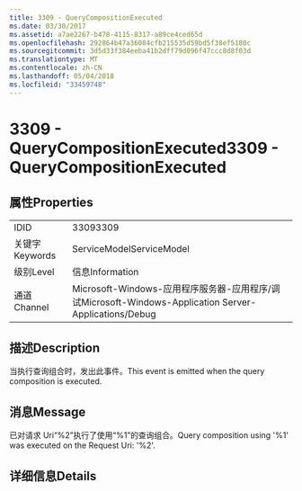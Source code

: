 ```yaml
---
title: 3309 - QueryCompositionExecuted
ms.date: 03/30/2017
ms.assetid: a7ae2267-b478-4115-8317-a89ce4ced65d
ms.openlocfilehash: 292864b47a36084cfb215535d59bd5f38ef5180c
ms.sourcegitcommit: 3d5d33f384eeba41b2dff79d096f47ccc8d8f03d
ms.translationtype: MT
ms.contentlocale: zh-CN
ms.lasthandoff: 05/04/2018
ms.locfileid: "33459748"
---
```

# <a name="3309---querycompositionexecuted"></a><span data-ttu-id="1f948-102">3309 - QueryCompositionExecuted</span><span class="sxs-lookup"><span data-stu-id="1f948-102">3309 - QueryCompositionExecuted</span></span>
## <a name="properties"></a><span data-ttu-id="1f948-103">属性</span><span class="sxs-lookup"><span data-stu-id="1f948-103">Properties</span></span>  
  
|||  
|-|-|  
|<span data-ttu-id="1f948-104">ID</span><span class="sxs-lookup"><span data-stu-id="1f948-104">ID</span></span>|<span data-ttu-id="1f948-105">3309</span><span class="sxs-lookup"><span data-stu-id="1f948-105">3309</span></span>|  
|<span data-ttu-id="1f948-106">关键字</span><span class="sxs-lookup"><span data-stu-id="1f948-106">Keywords</span></span>|<span data-ttu-id="1f948-107">ServiceModel</span><span class="sxs-lookup"><span data-stu-id="1f948-107">ServiceModel</span></span>|  
|<span data-ttu-id="1f948-108">级别</span><span class="sxs-lookup"><span data-stu-id="1f948-108">Level</span></span>|<span data-ttu-id="1f948-109">信息</span><span class="sxs-lookup"><span data-stu-id="1f948-109">Information</span></span>|  
|<span data-ttu-id="1f948-110">通道</span><span class="sxs-lookup"><span data-stu-id="1f948-110">Channel</span></span>|<span data-ttu-id="1f948-111">Microsoft-Windows-应用程序服务器-应用程序/调试</span><span class="sxs-lookup"><span data-stu-id="1f948-111">Microsoft-Windows-Application Server-Applications/Debug</span></span>|  
  
## <a name="description"></a><span data-ttu-id="1f948-112">描述</span><span class="sxs-lookup"><span data-stu-id="1f948-112">Description</span></span>  
 <span data-ttu-id="1f948-113">当执行查询组合时，发出此事件。</span><span class="sxs-lookup"><span data-stu-id="1f948-113">This event is emitted when the query composition is executed.</span></span>  
  
## <a name="message"></a><span data-ttu-id="1f948-114">消息</span><span class="sxs-lookup"><span data-stu-id="1f948-114">Message</span></span>  
 <span data-ttu-id="1f948-115">已对请求 Uri“%2”执行了使用“%1”的查询组合。</span><span class="sxs-lookup"><span data-stu-id="1f948-115">Query composition using '%1' was executed on the Request Uri: '%2'.</span></span>  
  
## <a name="details"></a><span data-ttu-id="1f948-116">详细信息</span><span class="sxs-lookup"><span data-stu-id="1f948-116">Details</span></span>
